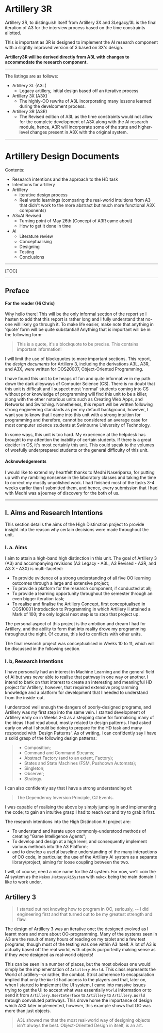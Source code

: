 # Artillery 3R

Artillery 3R, to distinguish itself from Artillery 3X and 3Legacy/3L is the final iteration of A3 for the interview process based on the time constraints allotted.

This is important as 3R is designed to implement the AI research component with a slightly improved version of 3 based on 3X's design.

**Artillery3R will be derived directly from A3L with changes to accommodate the research component.**

---

The listings are as follows:

* Artillery 3L (A3L) 
  * Legacy artillery, initial design based off an iterative process
* Artillery 3X (A3X)
  * The highly-OO rewrite of A3L incorporating many lessons learned during the development process.
* Artillery 3R (A3R)
  * The Revised edition of A3L as the time constraints would not allow for the complete development of A3X along with the AI research module, hence, A3R will incorporate some of the state and higher-level changes present in A3X with the original system.

---

# Artillery Design Documents

Contents:

* Research intentions and the approach to the HD task
* Intentions for artillery
* Artillery
  * iterative design process
  * Real world learnings (comparing the real-world intuitions from A3 that didn't work to the more abstract but much more functional A3X components)
* A3xAI Revised
  * Turning point of May 26th (Concept of A3R came about)
  * How to get it done in time
* AI
  - Literature review
  - Conceptualising
  - Designing
  - Testing
  - Conclusions

---

[TOC]

---

## Preface

#### For the reader (Hi Chris)

Why hello there! This will be the only informal section of the report so I hasten to add that this report is rather long and I fully understand that no-one will likely go through it. To make life easier, make note that anything in 'quote' form will be quite substantial! Anything that is important will be in the following form:

> This is a quote, it's a blockquote to be precise. This contains important information!

I will limit the use of blockquotes to more important sections. This report, the *design documents* for Artillery 3, including the derivations A3L, A3R, and A3X, were written for COS20007, Object-Oriented Programming.

I have found this unit to be heaps of fun and quite informative in my path down the dark alleyways of Computer Science (CS). There is no doubt that this unit is difficult and I suspect most 'normal' students coming into CS without prior knowledge of programming will find this unit to be a killer, along with the other notorious units such as Creating Web Apps, and Networks and Switching. Nonetheless, this report will be written following strong engineering standards as per my default background, however, I want you to know that I came into this unit with a strong intuition for programming and therefore, cannot be considered an average case for most computer science students at Swinburne University of Technology. 

In some ways, this unit is too hard. My experience at the helpdesk has brought to my attention the inability of certain students. If there is a great decider in CS, it's most certainly this unit. This could speak to the volumes of woefully underprepared students or the general difficulty of this unit. 

#### Acknowledgements

I would like to extend my heartfelt thanks to Medhi Naseriparsa, for putting up with my rambling nonsense in the laboratory classes and taking the time to correct my mostly unpolished work. I had finished most of the tasks 3-4 weeks earlier than I submitted them, and hence, every submission that I had with Medhi was a journey of discovery for the both of us.

---

## I. Aims and Research Intentions

This section details the aims of the High Distinction project to provide insight into the reason why certain decisions were made throughout the unit.

### I. a. Aims

I aim to attain a high-band high distinction in this unit. The goal of Artillery 3 (A3) and accompanying revisions (A3 Legacy - A3L, A3 Revised - A3R, and A3 X - A3X) is multi-faceted:

* To provide evidence of a strong understanding of all five OO learning outcomes through a large and extensive project;
* To provide a platform for the research component, if conducted at all;
* To provide a learning opportunity throughout the semester through an even bigger iteration task;
* To realise and finalise the Artillery Concept, first conceptualised in COS10001 Introduction to Programming in which Artillery II attained a Mark of 100; the only logical next step is to step that project up.

The personal aspect of this project is the ambition and dream I had for Artillery, and the ability to form that into reality drove my programming throughout the night. Of course, this led to conflicts with other units.

The final research project was conceptualised in Weeks 10 to 11, which will be discussed in the following section.

### I. b, Research Intentions

I have personally had an interest in Machine Learning and the general field of AI but was never able to realise that pathway in one way or another. I intend to bank on that interest to create an interesting and meaningful HD project for Artillery, however, that required extensive programming knowledge and a platform for development that I needed to understand from the inside-out.

I understood well enough the dangers of poorly-designed programs, and Artillery was my first step into the same vein. I started development of Artillery early on in Weeks 3-4 as a stepping stone for formalising many of the ideas I had read about, mostly related to design patterns. I had asked early on what I should be doing to prepare for the HD task and many responded with 'Design Patterns'. As of writing, I can confidently say I have a solid grasp of the following design patterns:

> * Composition;
> * Command and Command Streams;
> * Abstract Factory (and to an extent, Factory);
> * States and State Machines (FSM, Pushdown Automata);
> * Singleton;
> * Observer;
> * Strategy.

I can also confidently say that I have a strong understanding of:

> The Dependency Inversion Principle, C# Events.

I was capable of realising the above by simply jumping in and implementing the code; to gain an intuitive grasp I had to reach out and try to grab it first.

The research intentions into the High Distinction AI project are:

* To understand and iterate upon commonly-understood methods of creating "Game Intelligence Agents";
* To develop and design at a high level, and consequently implement various methods into the A3 Platform;
* and to develop a useful baseline understanding of the many interactions of OO code, in particular, the use of the Artillery AI system as a separate library/project, aiming for loose coupling between the two.

I will, of course, need a nice name for the AI system. For now, we'll coin the AI system as the `Nekox.HatsuyukiSystem` with `nekox` being the main domain I like to work under. 

## Artillery 3

> I started out not knowing how to program in OO, seriously, -- I did engineering first and that turned out to be my greatest strength and flaw.

The design of Artillery 3 was an iterative one; the designed evolved as I learnt more and more about OO-programming. Many of the systems seen in A3 are the result of many hours of reading on my tablet and a few test programs, though most of the testing was one within A3 itself. A lot of A3 is actually based off the real world, with objects purportedly making sense as if they were designed as real-world objects!

This can be seen in a number of places, but the most obvious one would simply be the implementation of `Artillery.World`. This class represents the World of artillery--or rather, the combat. Strict adherence to encapsulation implied that only the `World` had access to the players and that, later on, when I started to implement the UI system, I came into massive issues trying to get the UI to accept what was essentially `World` information or to send it from `Artillery.UserInterface` to `Artillery` to `Artillery.World` through convoluted pathways. This drove home the importance of design which A3X later implemented, however, this example shows that OO was more than just objects.

> A3L showed me that the most real-world way of designing objects isn't always the best. Object-Oriented Design in itself, is an art.

